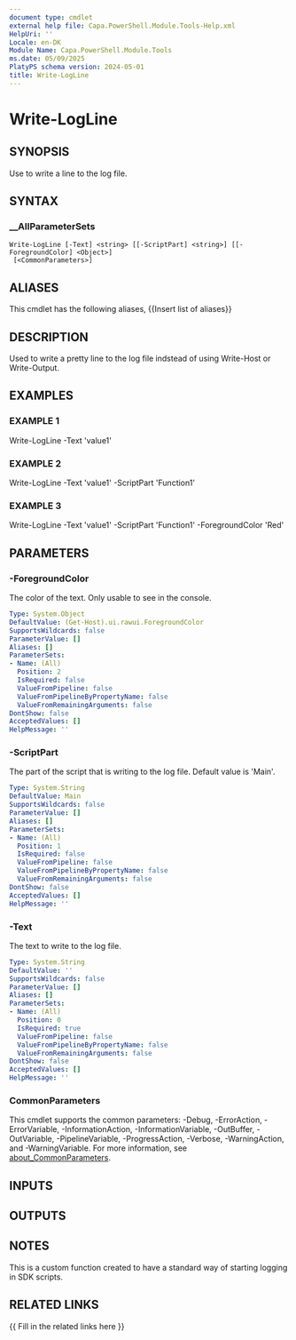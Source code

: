 ```yaml
---
document type: cmdlet
external help file: Capa.PowerShell.Module.Tools-Help.xml
HelpUri: ''
Locale: en-DK
Module Name: Capa.PowerShell.Module.Tools
ms.date: 05/09/2025
PlatyPS schema version: 2024-05-01
title: Write-LogLine
---
```


# Write-LogLine

## SYNOPSIS

Use to write a line to the log file.

## SYNTAX

### __AllParameterSets

```
Write-LogLine [-Text] <string> [[-ScriptPart] <string>] [[-ForegroundColor] <Object>]
 [<CommonParameters>]
```

## ALIASES

This cmdlet has the following aliases,
  {{Insert list of aliases}}

## DESCRIPTION

Used to write a  pretty line to the log file indstead of using Write-Host or Write-Output.

## EXAMPLES

### EXAMPLE 1

Write-LogLine -Text 'value1'

### EXAMPLE 2

Write-LogLine -Text 'value1' -ScriptPart 'Function1'

### EXAMPLE 3

Write-LogLine -Text 'value1' -ScriptPart 'Function1' -ForegroundColor 'Red'

## PARAMETERS

### -ForegroundColor

The color of the text.
Only usable to see in the console.

```yaml
Type: System.Object
DefaultValue: (Get-Host).ui.rawui.ForegroundColor
SupportsWildcards: false
ParameterValue: []
Aliases: []
ParameterSets:
- Name: (All)
  Position: 2
  IsRequired: false
  ValueFromPipeline: false
  ValueFromPipelineByPropertyName: false
  ValueFromRemainingArguments: false
DontShow: false
AcceptedValues: []
HelpMessage: ''
```

### -ScriptPart

The part of the script that is writing to the log file.
Default value is 'Main'.

```yaml
Type: System.String
DefaultValue: Main
SupportsWildcards: false
ParameterValue: []
Aliases: []
ParameterSets:
- Name: (All)
  Position: 1
  IsRequired: false
  ValueFromPipeline: false
  ValueFromPipelineByPropertyName: false
  ValueFromRemainingArguments: false
DontShow: false
AcceptedValues: []
HelpMessage: ''
```

### -Text

The text to write to the log file.

```yaml
Type: System.String
DefaultValue: ''
SupportsWildcards: false
ParameterValue: []
Aliases: []
ParameterSets:
- Name: (All)
  Position: 0
  IsRequired: true
  ValueFromPipeline: false
  ValueFromPipelineByPropertyName: false
  ValueFromRemainingArguments: false
DontShow: false
AcceptedValues: []
HelpMessage: ''
```

### CommonParameters

This cmdlet supports the common parameters: -Debug, -ErrorAction, -ErrorVariable,
-InformationAction, -InformationVariable, -OutBuffer, -OutVariable, -PipelineVariable,
-ProgressAction, -Verbose, -WarningAction, and -WarningVariable. For more information, see
[about_CommonParameters](https://go.microsoft.com/fwlink/?LinkID=113216).

## INPUTS

## OUTPUTS

## NOTES

This is a custom function created to have a standard way of starting logging in SDK scripts.


## RELATED LINKS

{{ Fill in the related links here }}

